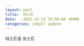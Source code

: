 ```yaml
---
layout: post
title:  테스트
date:   2022-12-13 19:50:00 +0900
categories: jekyll update
---
```

테스트용 포스트
